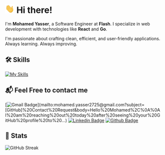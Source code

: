# <img width="30px" margin="0px" src="https://raw.githubusercontent.com/ABSphreak/ABSphreak/master/gifs/Hi.gif"> Hi there!

I'm **Mohamed Yasser**, a Software Engineer at **Flash**. I specialize in web development with technologies like **React** and **Go**.

I'm passionate about crafting clean, efficient, and user-friendly applications. Always learning. Always improving.

## 🛠️ Skills

<a href="https://skillicons.dev">
  <img src="https://skillicons.dev/icons?i=vite,react,nextjs,tailwind,typescript,go,nodejs" alt="My Skills" />
</a>

## 📬 Feel Free to contact me
[![Gmail Badge](https://img.shields.io/badge/-Gmail-d14836?style=flat-square&logo=Gmail&logoColor=white&link=mailto:mohamed.yasser2725@gmail.com?subject=[GitHub]%20Contact%20Request&body=Hello%20Mohamed%2C%0A%0AI%20am%20reaching%20out%20today%20after%20seeing%20your%20GitHub%20profile%20to%20...)](mailto:mohamed.yasser2725@gmail.com?subject=[GitHub]%20Contact%20Request&body=Hello%20Mohamed%2C%0A%0AI%20am%20reaching%20out%20today%20after%20seeing%20your%20GitHub%20profile%20to%20...)
[![Linkedin Badge](https://img.shields.io/badge/-LinkedIn-blue?style=flat-square&logo=Linkedin&logoColor=white&link=https://www.linkedin.com/in/mohamedyasser27/)](https://www.linkedin.com/in/mohamedyasser27)
[![Github Badge](http://img.shields.io/badge/-Github-black?style=flat-square&logo=github&link=https://github.com/mohamedyasser27/)](https://github.com/mohamedyasser27/) 

## 🚀 Stats
<img src="https://streak-stats.demolab.com?user=mohamedyasser27&theme=tokyonight&date_format=M%20j%5B%2C%20Y%5D" alt="GitHub Streak" />
